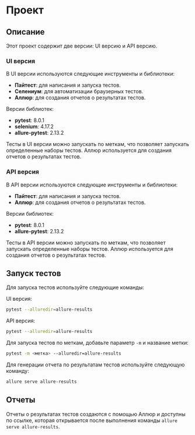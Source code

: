 # Проект

## Описание

Этот проект содержит две версии: UI версию и API версию.

### UI версия

В UI версии используются следующие инструменты и библиотеки:

- **Пайтест**: для написания и запуска тестов.
- **Селениум**: для автоматизации браузерных тестов.
- **Аллюр**: для создания отчетов о результатах тестов.

Версии библиотек:

- **pytest**: 8.0.1
- **selenium**: 4.17.2
- **allure-pytest**: 2.13.2

Тесты в UI версии можно запускать по меткам, что позволяет запускать определенные наборы тестов. Аллюр используется для создания отчетов о результатах тестов.

### API версия

В API версии используются следующие инструменты и библиотеки:

- **Пайтест**: для написания и запуска тестов.
- **Аллюр**: для создания отчетов о результатах тестов.

Версии библиотек:

- **pytest**: 8.0.1
- **allure-pytest**: 2.13.2

Тесты в API версии можно запускать по меткам, что позволяет запускать определенные наборы тестов. Аллюр используется для создания отчетов о результатах тестов.

## Запуск тестов

Для запуска тестов используйте следующие команды:

UI версия:
```bash
pytest --alluredir=allure-results
```

API версия:
```bash
pytest --alluredir=allure-results
```

Для запуска тестов по меткам, добавьте параметр `-m` и название метки:
```bash
pytest -m <метка> --alluredir=allure-results
```

Для генерации отчета по результатам тестов используйте следующую команду:
```bash
allure serve allure-results
```

## Отчеты

Отчеты о результатах тестов создаются с помощью Аллюр и доступны по ссылке, которая открывается после выполнения команды `allure serve allure-results`.
